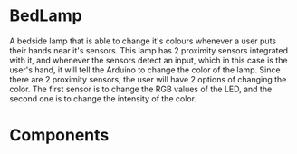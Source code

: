 # BedLamp

A bedside lamp that is able to change it's colours whenever a user puts their hands near it's sensors. This lamp has 2 proximity sensors integrated with it, and whenever the sensors detect an input, which in this case is the user's hand, it will tell the Arduino to change the color of the lamp. Since there are 2 proximity sensors, the user will have 2 options of changing the color. The first sensor is to change the RGB values of the LED, and the second one is to change the intensity of the color.

# Components
